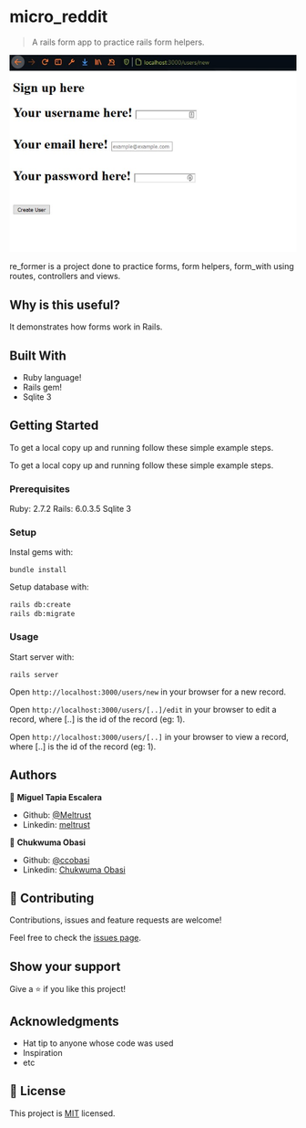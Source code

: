 # micro_reddit

> A rails form app to practice rails form helpers.

![screenshot](app_screenshot.png)

re_former is a project done to practice forms, form helpers, form_with using routes, controllers and views.

## Why is this useful?

It demonstrates how forms work in Rails.


## Built With

- Ruby language!
- Rails gem!
- Sqlite 3


## Getting Started

To get a local copy up and running follow these simple example steps.

To get a local copy up and running follow these simple example steps.

### Prerequisites

Ruby: 2.7.2
Rails: 6.0.3.5
Sqlite 3

### Setup

Instal gems with:

```
bundle install
```

Setup database with:

```
rails db:create
rails db:migrate
```

### Usage

Start server with:

```
rails server
```

Open `http://localhost:3000/users/new` in your browser for a new record.

Open `http://localhost:3000/users/[..]/edit` in your browser to edit a record, where [..] is the id of the record (eg: 1).

Open `http://localhost:3000/users/[..]` in your browser to view a record, where [..] is the id of the record (eg: 1).



## Authors

👤 **Miguel Tapia Escalera**

- Github: [@Meltrust](https://github.com/Meltrust)
- Linkedin: [meltrust](https://www.linkedin.com/in/meltrust/)

👤 **Chukwuma Obasi**

- Github: [@ccobasi](https://github.com/ccobasi)
- Linkedin: [ Chukwuma Obasi ](https://www.linkedin.com/in/chukwuma-obasi/)

## 🤝 Contributing

Contributions, issues and feature requests are welcome!

Feel free to check the [issues page](issues/).

## Show your support

Give a ⭐️ if you like this project!

## Acknowledgments

- Hat tip to anyone whose code was used
- Inspiration
- etc

## 📝 License

This project is [MIT](https://mit-license.org/) licensed.

